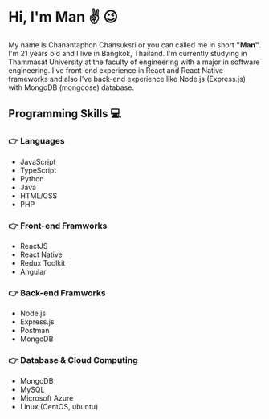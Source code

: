 # Hi, I'm Man :v: 	:wink:
My name is Chanantaphon Chansuksri or you can called me in short **"Man"**. I'm 21 years old and I live in Bangkok, Thailand. I'm currently studying in Thammasat University at the faculty of engineering with a major in software engineering. I've front-end experience in React and React Native frameworks and also I've back-end experience like Node.js (Express.js) with MongoDB (mongoose) database.

## Programming Skills 💻
### :point_right: Languages
- JavaScript
- TypeScript
- Python
- Java
- HTML/CSS
- PHP
### :point_right: Front-end Framworks
- ReactJS
- React Native
- Redux Toolkit
- Angular
### :point_right: Back-end Framworks
- Node.js
- Express.js
- Postman
- MongoDB
### :point_right: Database & Cloud Computing
- MongoDB
- MySQL
- Microsoft Azure
- Linux (CentOS, ubuntu)




